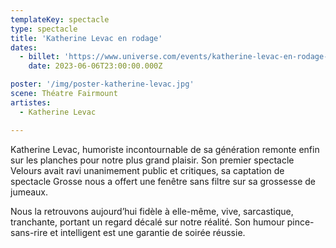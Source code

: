 ```yaml
---
templateKey: spectacle
type: spectacle
title: 'Katherine Levac en rodage'
dates: 
  - billet: 'https://www.universe.com/events/katherine-levac-en-rodage-tickets-RB7J6W'
    date: 2023-06-06T23:00:00.000Z

poster: '/img/poster-katherine-levac.jpg'
scene: Théatre Fairmount
artistes:
  - Katherine Levac

---
```

Katherine Levac, humoriste incontournable de sa génération remonte enfin sur les
planches pour notre plus grand plaisir. Son premier spectacle Velours avait ravi unanimement
public et critiques, sa captation de spectacle Grosse nous a offert une fenêtre sans filtre sur sa
grossesse de jumeaux.

Nous la retrouvons aujourd’hui fidèle à elle-même, vive, sarcastique, tranchante, portant un
regard décalé sur notre réalité. Son humour pince-sans-rire et intelligent est une garantie de
soirée réussie.
